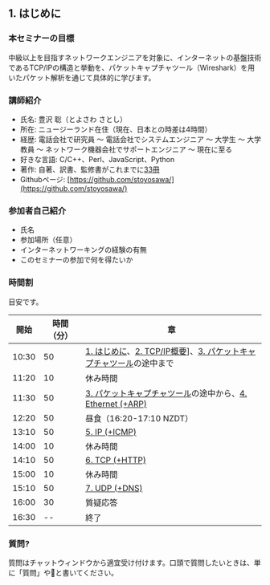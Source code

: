 ## 1. はじめに

### 本セミナーの目標

中級以上を目指すネットワークエンジニアを対象に、インターネットの基盤技術であるTCP/IPの構造と挙動を、パケットキャプチャツール（Wireshark）を用いたパケット解析を通じて具体的に学びます。


### 講師紹介

- 氏名: 豊沢 聡（とよさわ さとし）
- 所在: ニュージーランド在住（現在、日本との時差は4時間）
- 経歴: 電話会社で研究員 ～ 電話会社でシステムエンジニア ～ 大学生 ～ 大学教員 ～ ネットワーク機器会社でサポートエンジニア ～ 現在に至る
- 好きな言語: C/C++、Perl、JavaScript、Python
- 著作: 自著、訳書、監修書がこれまでに[33冊](https://github.com/stoyosawa/PublicationList/blob/master/Books.md)
- Githubページ: [https://github.com/stoyosawa/](https://github.com/stoyosawa/)


### 参加者自己紹介

- 氏名
- 参加場所（任意）
- インターネットワーキングの経験の有無
- このセミナーの参加で何を得たいか


### 時間割

目安です。

開始 | 時間（分）| 章
--|--|--
10:30 | 50 | [1. はじめに](./01_Preface.md)、[2. TCP/IP概要](./02_Basics.md)]、[3. パケットキャプチャツール](./03_Wireshark.md)の途中まで
11:20 | 10 | 休み時間
11:30 | 50 | [3. パケットキャプチャツール](./03_Wireshark.md)の途中から、[4. Ethernet (+ARP)](./04_Ethernet-Arp.md)
12:20 | 50 | 昼食（16:20-17:10 NZDT）
13:10 | 50 | [5. IP (+ICMP)](./05_IP-ping.md)
14:00 | 10 | 休み時間
14:10 | 50 | [6. TCP (+HTTP)](./06_Tcp-Http.md)
15:00 | 10 | 休み時間
15:10 | 50 | [7. UDP (+DNS)](./07_Udp-Dns.md)
16:00 | 30 | 質疑応答
16:30 | -- | 終了


### 質問?

質問はチャットウィンドウから適宜受け付けます。口頭で質問したいときは、単に「質問」や🙋と書いてください。
